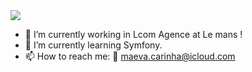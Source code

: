 
<img src="https://github.com/maevacrh/maevacrh/blob/main/GigHeader.gif">



- 🔭 I’m currently working in Lcom Agence at Le mans !
- 🌱 I’m currently learning Symfony.
- 📫 How to reach me:
📧 maeva.carinha@icloud.com


